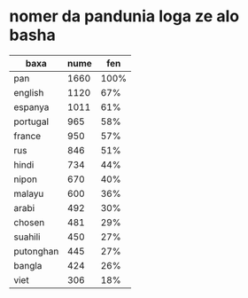 # nomer da pandunia loga ze alo basha

| baxa  | nume  | fen |
|-------|-------|-----|
| pan | 1660 | 100% |
| english | 1120 | 67% |
| espanya | 1011 | 61% |
| portugal | 965 | 58% |
| france | 950 | 57% |
| rus | 846 | 51% |
| hindi | 734 | 44% |
| nipon | 670 | 40% |
| malayu | 600 | 36% |
| arabi | 492 | 30% |
| chosen | 481 | 29% |
| suahili | 450 | 27% |
| putonghan | 445 | 27% |
| bangla | 424 | 26% |
| viet | 306 | 18% |
